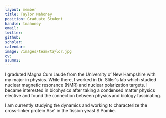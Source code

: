 ```yaml
---
layout: member
title: Taylor Mahoney
position: Graduate Student
handle: tmahoney
email:
twitter:
github:
scholar:
calendar:
image: /images/team/taylor.jpg
cv:
alumni: 
---
```



I graduted Magna Cum Laude from the University of New Hampshire with my major in physics. While there, I worked in Dr. Slifer's lab which studied nuclear magnetic resonance (NMR) and nuclear polarization targets. I became interested in biophysics after taking a condensed matter physics elective and found the connection between physics and biology fascinating.

I am currently studying the dynamics and working to characterize the cross-linker protein Ase1 in the fission yeast S.Pombe. 